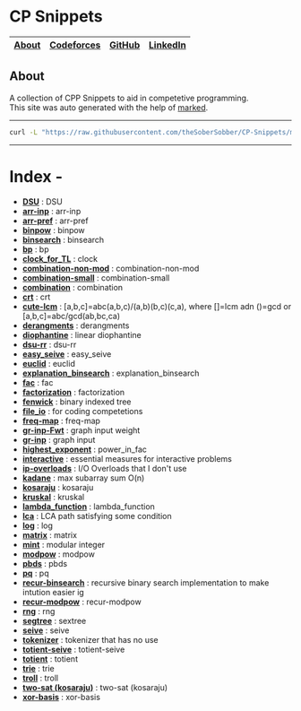 
# CP Snippets

| [About](https://thesobersobber.github.io/CP-Snippets) | [Codeforces](https://codeforces.com) | [GitHub](https://github.com/theSoberSobber) | [LinkedIn](https://www.linkedin.com/in/pavitchhabrawork) |
| - | - | - | - |

## About

A collection of CPP Snippets to aid in competetive programming. <br />
This site was auto generated with the help of [marked](https://www.npmjs.com/package/marked).

---


```bash
curl -L "https://raw.githubusercontent.com/theSoberSobber/CP-Snippets/main/snippets.json" > snippets.json
```
---
# Index - 


- **[DSU](https://thesobersobber.github.io/CP-Snippets/DSU)** : DSU 
- **[arr-inp](https://thesobersobber.github.io/CP-Snippets/arr-inp)** : arr-inp 
- **[arr-pref](https://thesobersobber.github.io/CP-Snippets/arr-pref)** : arr-pref 
- **[binpow](https://thesobersobber.github.io/CP-Snippets/binpow)** : binpow 
- **[binsearch](https://thesobersobber.github.io/CP-Snippets/binsearch)** : binsearch 
- **[bp](https://thesobersobber.github.io/CP-Snippets/bp)** : bp 
- **[clock_for_TL](https://thesobersobber.github.io/CP-Snippets/clock_for_TL)** : clock 
- **[combination-non-mod](https://thesobersobber.github.io/CP-Snippets/combination-non-mod)** : combination-non-mod 
- **[combination-small](https://thesobersobber.github.io/CP-Snippets/combination-small)** : combination-small 
- **[combination](https://thesobersobber.github.io/CP-Snippets/combination)** : combination 
- **[crt](https://thesobersobber.github.io/CP-Snippets/crt)** : crt 
- **[cute-lcm](https://thesobersobber.github.io/CP-Snippets/cute-lcm)** : [a,b,c]=abc(a,b,c)/(a,b)(b,c)(c,a), where []=lcm adn ()=gcd or [a,b,c]=abc/gcd(ab,bc,ca) 
- **[derangments](https://thesobersobber.github.io/CP-Snippets/derangments)** : derangments 
- **[diophantine](https://thesobersobber.github.io/CP-Snippets/diophantine)** : linear diophantine 
- **[dsu-rr](https://thesobersobber.github.io/CP-Snippets/dsu-rr)** : dsu-rr 
- **[easy_seive](https://thesobersobber.github.io/CP-Snippets/easy_seive)** : easy_seive 
- **[euclid](https://thesobersobber.github.io/CP-Snippets/euclid)** : euclid 
- **[explanation_binsearch](https://thesobersobber.github.io/CP-Snippets/explanation_binsearch)** : explanation_binsearch 
- **[fac](https://thesobersobber.github.io/CP-Snippets/fac)** : fac 
- **[factorization](https://thesobersobber.github.io/CP-Snippets/factorization)** : factorization 
- **[fenwick](https://thesobersobber.github.io/CP-Snippets/fenwick)** : binary indexed tree 
- **[file_io](https://thesobersobber.github.io/CP-Snippets/file_io)** : for coding competetions 
- **[freq-map](https://thesobersobber.github.io/CP-Snippets/freq-map)** : freq-map 
- **[gr-inp-Fwt](https://thesobersobber.github.io/CP-Snippets/gr-inp-Fwt)** : graph input weight 
- **[gr-inp](https://thesobersobber.github.io/CP-Snippets/gr-inp)** : graph input 
- **[highest_exponent](https://thesobersobber.github.io/CP-Snippets/highest_exponent)** : power_in_fac 
- **[interactive](https://thesobersobber.github.io/CP-Snippets/interactive)** : essential measures for interactive problems 
- **[ip-overloads](https://thesobersobber.github.io/CP-Snippets/ip-overloads)** : I/O Overloads that I don't use 
- **[kadane](https://thesobersobber.github.io/CP-Snippets/kadane)** : max subarray sum O(n) 
- **[kosaraju](https://thesobersobber.github.io/CP-Snippets/kosaraju)** : kosaraju 
- **[kruskal](https://thesobersobber.github.io/CP-Snippets/kruskal)** : kruskal 
- **[lambda_function](https://thesobersobber.github.io/CP-Snippets/lambda_function)** : lambda_function 
- **[lca](https://thesobersobber.github.io/CP-Snippets/lca)** : LCA path satisfying some condition 
- **[log](https://thesobersobber.github.io/CP-Snippets/log)** : log 
- **[matrix](https://thesobersobber.github.io/CP-Snippets/matrix)** : matrix 
- **[mint](https://thesobersobber.github.io/CP-Snippets/mint)** : modular integer 
- **[modpow](https://thesobersobber.github.io/CP-Snippets/modpow)** : modpow 
- **[pbds](https://thesobersobber.github.io/CP-Snippets/pbds)** : pbds 
- **[pq](https://thesobersobber.github.io/CP-Snippets/pq)** : pq 
- **[recur-binsearch](https://thesobersobber.github.io/CP-Snippets/recur-binsearch)** : recursive binary search implementation to make intution easier ig 
- **[recur-modpow](https://thesobersobber.github.io/CP-Snippets/recur-modpow)** : recur-modpow 
- **[rng](https://thesobersobber.github.io/CP-Snippets/rng)** : rng 
- **[segtree](https://thesobersobber.github.io/CP-Snippets/segtree)** : sextree 
- **[seive](https://thesobersobber.github.io/CP-Snippets/seive)** : seive 
- **[tokenizer](https://thesobersobber.github.io/CP-Snippets/tokenizer)** : tokenizer that has no use 
- **[totient-seive](https://thesobersobber.github.io/CP-Snippets/totient-seive)** : totient-seive 
- **[totient](https://thesobersobber.github.io/CP-Snippets/totient)** : totient 
- **[trie](https://thesobersobber.github.io/CP-Snippets/trie)** : trie 
- **[troll](https://thesobersobber.github.io/CP-Snippets/troll)** : troll 
- **[two-sat (kosaraju)](https://thesobersobber.github.io/CP-Snippets/two-sat (kosaraju))** : two-sat (kosaraju) 
- **[xor-basis](https://thesobersobber.github.io/CP-Snippets/xor-basis)** : xor-basis 